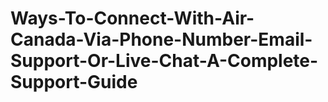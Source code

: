 # Ways-To-Connect-With-Air-Canada-Via-Phone-Number-Email-Support-Or-Live-Chat-A-Complete-Support-Guide